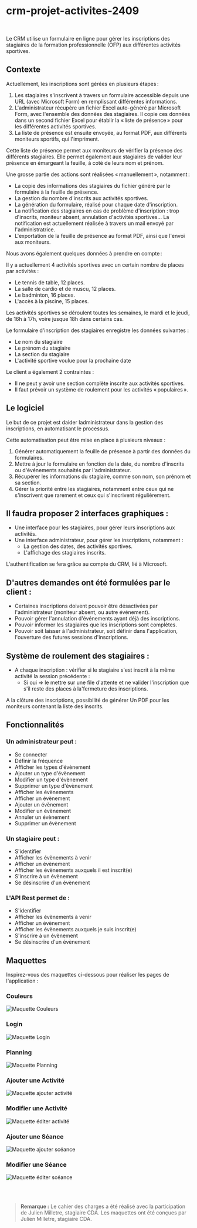 # crm-projet-activites-2409
<br/>

Le CRM utilise un formulaire en ligne pour gérer les inscriptions des stagiaires de la formation professionnelle (OFP) aux différentes activités sportives.

## Contexte

Actuellement, les inscriptions sont gérées en plusieurs étapes :

1. Les stagiaires s'inscrivent à travers un formulaire accessible depuis une URL (avec Microsoft Form) en remplissant différentes informations.
2. L'administrateur récupère un fichier Excel auto-généré par Microsoft Form, avec l'ensemble des données des stagiaires. Il copie ces données dans un second fichier Excel pour établir la « liste de présence » pour les différentes activités sportives.
3. La liste de présence est ensuite envoyée, au format PDF, aux différents moniteurs sportifs, qui l'impriment.

Cette liste de présence permet aux moniteurs de vérifier la présence des différents stagiaires. Elle permet également aux stagiaires de valider leur présence en émargeant la feuille, à coté de leurs nom et prénom.

Une grosse partie des actions sont réalisées « manuellement », notamment :

* La copie des informations des stagiaires du fichier généré par le formulaire à la feuille de présence.
* La gestion du nombre d'inscrits aux activités sportives.
* La génération du formulaire, réalisé pour chaque date d'inscription.
* La notification des stagiaires en cas de problème d'inscription : trop d'inscrits, moniteur absent, annulation d'activités sportives… La notification est actuellement réalisée à travers un mail envoyé par l'administratrice.
* L'exportation de la feuille de présence au format PDF, ainsi que l'envoi aux moniteurs.

Nous avons également quelques données à prendre en compte :

Il y a actuellement 4 activités sportives avec un certain nombre de places par activités :

* Le tennis de table, 12 places.
* La salle de cardio et de muscu, 12 places.
* Le badminton, 16 places.
* L'accès à la piscine, 15 places.

Les activités sportives se déroulent toutes les semaines, le mardi et le jeudi, de 16h à 17h, voire jusque 18h dans certains cas.

Le formulaire d'inscription des stagiaires enregistre les données suivantes :

* Le nom du stagiaire
* Le prénom du stagiaire
* La section du stagiaire
* L'activité sportive voulue pour la prochaine date

Le client a également 2 contraintes :

* Il ne peut y avoir une section complète inscrite aux activités sportives.
* Il faut prévoir un système de roulement pour les activités « populaires ».

## Le logiciel

Le but de ce projet est daider ladministrateur dans la gestion des inscriptions, en automatisant le processus.

Cette automatisation peut être mise en place à plusieurs niveaux :

1. Générer automatiquement la feuille de présence à partir des données du formulaires.
2. Mettre à jour le formulaire en fonction de la date, du nombre d'inscrits ou d'événements souhaités par l'administrateur.
3. Récupérer les informations du stagiaire, comme son nom, son prénom et sa section.
4. Gérer la priorité entre les stagiaires, notamment entre ceux qui ne s'inscrivent que rarement et ceux qui s'inscrivent régulièrement.

## Il faudra proposer 2 interfaces graphiques :

* Une interface pour les stagiaires, pour gérer leurs inscriptions aux activités.
* Une interface administrateur, pour gérer les inscriptions, notamment :
  * La gestion des dates, des activités sportives.
  * L'affichage des stagiaires inscrits.

L'authentification se fera grâce au compte du CRM, lié à Microsoft.

## D'autres demandes ont été formulées par le client :

* Certaines inscriptions doivent pouvoir être désactivées par l'administrateur (moniteur absent, ou autre événement).
* Pouvoir gérer l'annulation d'événements ayant déjà des inscriptions.
* Pouvoir informer les stagiaires que les inscriptions sont complètes.
* Pouvoir soit laisser à l'administrateur, soit définir dans l'application, l'ouverture des futures sessions d'inscriptions.

## Système de roulement des stagiaires :

* A chaque inscription : vérifier si le stagiaire s'est inscrit à la même activité la session précédente :
  * Si oui => le mettre sur une file d'attente et ne valider l'inscription que s'il reste des places à la'fermeture des inscriptions.

A la clôture des inscriptions, possibilité de générer Un PDF pour les moniteurs contenant la liste des inscrits.

## Fonctionnalités

### Un administrateur peut :

* Se connecter
* Définir la fréquence
* Afficher les types d'évènement
* Ajouter un type d'évènement
* Modifier un type d'évènement
* Supprimer un type d'évènement
* Afficher les évènements
* Afficher un évènement
* Ajouter un évènement
* Modifier un évènement
* Annuler un évènement
* Supprimer un évènement

### Un stagiaire peut :

* S'identifier
* Afficher les évènements à venir
* Afficher un évènement
* Afficher les évènements auxquels il est inscrit(e)
* S'inscrire à un évènement
* Se désinscrire d'un évènement

### L'API Rest permet de :

* S'identifier
* Afficher les évènements à venir
* Afficher un évènement
* Afficher les évènements auxquels je suis inscrit(e)
* S'inscrire à un évènement
* Se désinscrire d'un évènement

## Maquettes

Inspirez-vous des maquettes ci-dessous pour réaliser les pages de l'application :

### Couleurs

![Maquette Couleurs](./Images/couleur.png)

### Login

![Maquette Login](./Images/login.png)

### Planning

![Maquette Planning](./Images/planning.png)

### Ajouter une Activité

![Maquette ajouter activité](./Images/activity-new.png)

### Modifier une Activité

![Maquette éditer activité](./Images/activity-edit.png)

### Ajouter une Séance

![Maquette ajouter scéance](./Images/seance-new.png)

### Modifier une Séance

![Maquette éditer scéance](./Images/seance-edit.png)

<br/>
<br/>

>**Remarque :**
>Le cahier des charges a été réalisé avec la participation de Julien Milletre, stagiaire CDA. 
>Les maquettes ont été conçues par Julien Milletre, stagiaire CDA.

<br/>